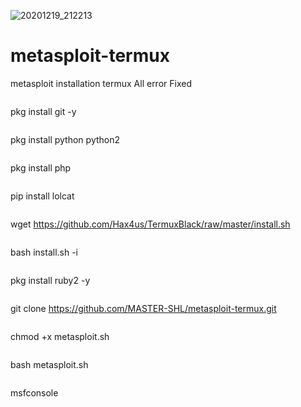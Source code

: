 ![20201219_212213](https://user-images.githubusercontent.com/73161515/114508343-ded95080-9c51-11eb-956e-b553b7e6c3a4.jpg)
# metasploit-termux
metasploit installation termux All error Fixed
```
```
pkg install git -y
```
```
pkg install python python2
```
```
pkg install php
```
```
pip install lolcat
```
```
wget https://github.com/Hax4us/TermuxBlack/raw/master/install.sh
```
```
bash install.sh -i
```
```
pkg install ruby2 -y
```
```
git clone https://github.com/MASTER-SHL/metasploit-termux.git
```
```
chmod +x metasploit.sh
```
```
bash metasploit.sh
```
```
msfconsole
```
